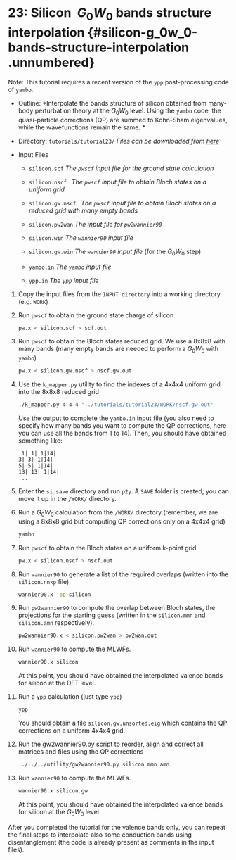 # 23: Silicon &#151; $G_0W_0$ bands structure interpolation {#silicon-g_0w_0-bands-structure-interpolation .unnumbered}

Note: This tutorial requires a recent version of the `ypp`
post-processing code of `yambo`.

-   Outline: *Interpolate the bands structure of silicon obtained from
    many-body perturbation theory at the $G_0W_0$ level. Using the
    `yambo` code, the quasi-particle corrections (QP) are summed to
    Kohn-Sham eigenvalues, while the wavefunctions remain the same. *

-   Directory: `tutorials/tutorial23/` *Files can be downloaded from [here](https://github.com/wannier-developers/wannier90/tutorials/tutorial23)*

-   Input Files

    -    `silicon.scf` *The `pwscf` input file for the
        ground state calculation*

    -    `silicon.nscf ` *The `pwscf` input file to obtain
        Bloch states on a uniform grid*

    -    `silicon.gw.nscf ` *The `pwscf` input file to
        obtain Bloch states on a reduced grid with many empty bands*

    -    `silicon.pw2wan` *The input file for `pw2wannier90`*

    -    `silicon.win` *The `wannier90` input file*

    -    `silicon.gw.win` *The `wannier90` input file* (for the $G_0W_0$
        step)

    -    `yambo.in` *The `yambo` input file*

    -    `ypp.in` *The `ypp` input file*

1.  Copy the input files from the `INPUT directory` into a working
    directory (e.g. `WORK`)

2.  Run `pwscf` to obtain the ground state charge of
    silicon

    ```bash title="Terminal"
    pw.x < silicon.scf > scf.out
    ```

3.  Run `pwscf` to obtain the Bloch states reduced grid. We
    use a 8x8x8 with many bands (many empty bands are needed to perform
    a $G_0W_0$ with `yambo`)

    ```bash title="Terminal"
    pw.x < silicon.gw.nscf > nscf.gw.out
    ```

4.  Use the `k_mapper.py` utility to find the indexes of a 4x4x4 uniform
    grid into the 8x8x8 reduced grid

    ```bash title="Terminal"
    ./k_mapper.py 4 4 4 "../tutorials/tutorial23/WORK/nscf.gw.out"
    ```

    Use the output to complete the `yambo.in` input file (you also need
    to specify how many bands you want to compute the QP
    corrections, here you can use all the bands from 1 to 14). Then, you
    should have obtained something like:

    ```vi title="Output file"
     1| 1| 1|14|
    3| 3| 1|14|
    5| 5| 1|14|
    13| 13| 1|14|
    ...
    ```

5.  Enter the `si.save` directory and run `p2y`. A `SAVE` folder is
    created, you can move it up in the `/WORK/` directory.

6.  Run a $G_0W_0$ calculation from the `/WORK/` directory (remember, we
    are using a 8x8x8 grid but computing QP corrections only on a 4x4x4
    grid)

    ```bash title="Terminal"
    yambo 
    ```

7.  Run `pwscf` to obtain the Bloch states on a uniform
    k-point grid

    ```bash title="Terminal"
    pw.x < silicon.nscf > nscf.out
    ```

8.  Run `wannier90` to generate a list of the required overlaps (written
    into the `silicon.nnkp` file).

    ```bash title="Terminal"
    wannier90.x -pp silicon
    ```

9.  Run `pw2wannier90` to compute the overlap between Bloch states, the
    projections for the starting guess (written in the `silicon.mmn` and
    `silicon.amn` respectively).

    ```bash title="Terminal"
    pw2wannier90.x < silicon.pw2wan > pw2wan.out
    ```

10. Run `wannier90` to compute the MLWFs.

    ```bash title="Terminal"
    wannier90.x silicon
    ```

    At this point, you should have obtained the interpolated valence
    bands for silicon at the DFT level.

11. Run a `ypp` calculation (just type `ypp`)

    ```bash title="Terminal"
    ypp
    ```

    You should obtain a file `silicon.gw.unsorted.eig` which contains
    the QP corrections on a uniform 4x4x4 grid.

12. Run the gw2wannier90.py script to reorder, align and correct all
    matrices and files using the QP corrections

    ```bash title="Terminal"
    ../../../utility/gw2wannier90.py silicon mmn amn
    ```

13. Run `wannier90` to compute the MLWFs.

    ```bash title="Terminal"
    wannier90.x silicon.gw
    ```

    At this point, you should have obtained the interpolated valence
    bands for silicon at the $G_0W_0$ level.

After you completed the tutorial for the valence bands only, you can
repeat the final steps to interpolate also some conduction bands using
disentanglement (the code is already present as comments in the input
files).


